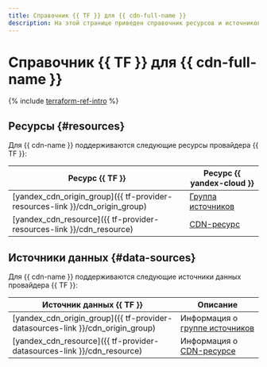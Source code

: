 ```yaml
---
title: Справочник {{ TF }} для {{ cdn-full-name }}
description: На этой странице приведен справочник ресурсов и источников данных провайдера {{ TF }}, которые поддерживаются для сервиса {{ cdn-name }}.
---
```


# Справочник {{ TF }} для {{ cdn-full-name }}

{% include [terraform-ref-intro](../_includes/terraform-ref-intro.md) %}

## Ресурсы {#resources}

Для {{ cdn-name }} поддерживаются следующие ресурсы провайдера {{ TF }}:

| **Ресурс {{ TF }}** | **Ресурс {{ yandex-cloud }}** |
| --- | --- |
| [yandex_cdn_origin_group]({{ tf-provider-resources-link }}/cdn_origin_group) | [Группа источников](./concepts/origins.md#groups) |
| [yandex_cdn_resource]({{ tf-provider-resources-link }}/cdn_resource) | [CDN-ресурс](./concepts/resource.md) |

## Источники данных {#data-sources}

Для {{ cdn-name }} поддерживаются следующие источники данных провайдера {{ TF }}:

| **Источник данных {{ TF }}** | **Описание** |
| --- | --- |
| [yandex_cdn_origin_group]({{ tf-provider-datasources-link }}/cdn_origin_group) | Информация о [группе источников](./concepts/origins.md#groups) |
| [yandex_cdn_resource]({{ tf-provider-datasources-link }}/cdn_resource) | Информация о [CDN-ресурсе](./concepts/resource.md) |